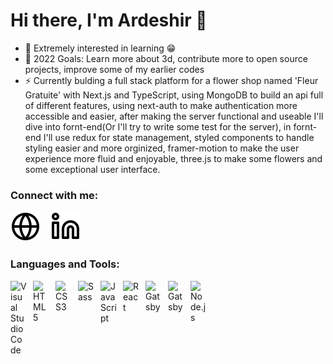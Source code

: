 # Hi there, I'm Ardeshir 👋

- 🌱 Extremely interested in learning 😁
- 🥅 2022 Goals: Learn more about 3d, contribute more to open source projects, improve some of my earlier codes
- ⚡ Currently bulding a full stack platform for a flower shop named 'Fleur Gratuite' with Next.js and TypeScript, using MongoDB to build an api full of different features, using next-auth to make authentication more accessible and easier, after making the server functional and useable I'll dive into fornt-end(Or I'll try to write some test for the server), in fornt-end I'll use redux for state management, styled components to handle styling easier and more orginized, framer-motion to make the user experience more fluid and enjoyable, three.js to make some flowers and some exceptional user interface.

### Connect with me:

[![website](./globe.svg)](https://ardeshiir.io)
&nbsp;&nbsp;
[![website](./linkedin.svg)](https://www.linkedin.com/in/ardeshir-laghai-54b10a226/)
&nbsp;&nbsp;

### Languages and Tools:

[<img align="left" alt="Visual Studio Code" width="26px" src="https://cdn.jsdelivr.net/gh/devicons/devicon/icons/vscode/vscode-original.svg" style="padding-right:10px;" />](https://code.visualstudio.com/)
[<img align="left" alt="HTML5" width="26px" src="https://cdn.jsdelivr.net/gh/devicons/devicon/icons/html5/html5-original.svg" style="padding-right:10px;" />](https://en.wikipedia.org/wiki/HTML5)
[<img align="left" alt="CSS3" width="26px" src="https://cdn.jsdelivr.net/gh/devicons/devicon/icons/css3/css3-original.svg" style="padding-right:10px;" />](https://en.wikipedia.org/wiki/CSS)
[<img align="left" alt="Sass" width="26px" src="https://cdn.jsdelivr.net/gh/devicons/devicon/icons/sass/sass-original.svg" style="padding-right:10px;" />](https://sass-lang.com/)
[<img align="left" alt="JavaScript" width="26px" src="https://cdn.jsdelivr.net/gh/devicons/devicon/icons/javascript/javascript-original.svg" style="padding-right:10px;" />](https://en.wikipedia.org/wiki/JavaScript)
[<img align="left" alt="React" width="26px" src="https://cdn.jsdelivr.net/gh/devicons/devicon/icons/react/react-original.svg" style="padding-right:10px;" />](https://reactjs.org/)
[<img align="left" alt="Gatsby" width="26px" src="https://cdn.jsdelivr.net/gh/devicons/devicon/icons/gatsby/gatsby-original.svg" style="padding-right:10px;" />](https://www.gatsbyjs.com/)
[<img align="left" alt="Gatsby" width="26px" src="https://camo.githubusercontent.com/92ec9eb7eeab7db4f5919e3205918918c42e6772562afb4112a2909c1aaaa875/68747470733a2f2f6173736574732e76657263656c2e636f6d2f696d6167652f75706c6f61642f76313630373535343338352f7265706f7369746f726965732f6e6578742d6a732f6e6578742d6c6f676f2e706e67" style="padding-right:10px;" />](https://nextjs.org/)
[<img align="left" alt="Node.js" width="26px" src="https://cdn.jsdelivr.net/gh/devicons/devicon/icons/nodejs/nodejs-original.svg" style="padding-right:10px;" />](https://nodejs.org/en/)

<br />

[website]: https://ardeshiir.io
[linkedin]: https://www.linkedin.com/in/ardeshir-laghai-54b10a226/

